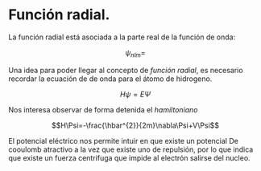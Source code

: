 # Función radial.
 La función radial está asociada a la parte real de la función de onda:

 $$\psi_{nlm} =$$
 
 Una idea para poder llegar al concepto de *función radial*, es necesario recordar la ecuación de de onda para el átomo de hidrogeno.

 $$H\psi=E\Psi$$
 
 Nos interesa observar de forma detenida el *hamiltoniano*

 $$H\Psi=-\frac{\hbar^{2}}{2m}\nabla\Psi+V\Psi$$

 El potencial eléctrico nos permite intuir en que existe un potencial De cooulomb atractivo  a la vez que existe uno de repulsión, por lo que indica que existe un fuerza centrifuga que impide al electrón salirse del nucleo.

